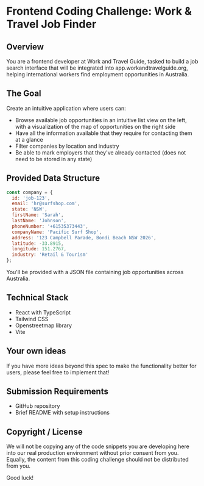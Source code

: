 # Frontend Coding Challenge: Work & Travel Job Finder

## Overview
You are a frontend developer at Work and Travel Guide, tasked to build a job search interface that will be integrated into app.workandtravelguide.org, helping international workers find employment opportunities in Australia.

## The Goal
Create an intuitive application where users can:
- Browse available job opportunities in an intuitive list view on the left, with a visualization of the map of opportunities on the right side
- Have all the information available that they require for contacting them at a glance
- Filter companies by location and industry
- Be able to mark employers that they've already contacted (does not need to be stored in any state)

## Provided Data Structure
```javascript
const company = {
  id: 'job-123',
  email: 'hr@surfshop.com',
  state: 'NSW',
  firstName: 'Sarah',
  lastName: 'Johnson',
  phoneNumber: '+61535373443',
  companyName: 'Pacific Surf Shop',
  address: '123 Campbell Parade, Bondi Beach NSW 2026',
  latitude: -33.8915,
  longitude: 151.2767,
  industry: 'Retail & Tourism'
};
```

You'll be provided with a JSON file containing job opportunities across Australia.

## Technical Stack
- React with TypeScript
- Tailwind CSS
- Openstreetmap library
- Vite

## Your own ideas
If you have more ideas beyond this spec to make the functionality better for users, please feel free to implement that!

## Submission Requirements
- GitHub repository
- Brief README with setup instructions

## Copyright / License
We will not be copying any of the code snippets you are developing here into our real production environment without prior consent from you.
Equally, the content from this coding challenge should not be distributed from you.

Good luck!
